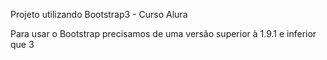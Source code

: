 Projeto utilizando Bootstrap3 - Curso Alura

Para usar o Bootstrap precisamos de uma versão superior à 1.9.1 e inferior que 3